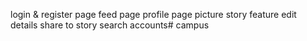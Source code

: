 login & register page
feed page
profile page
picture
story feature
edit details
share to story
search accounts#   c a m p u s  
 